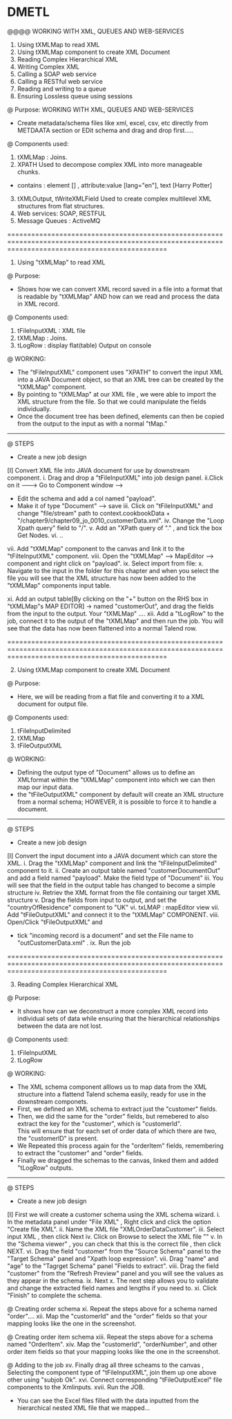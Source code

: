 # DMETL

@@@@ WORKING WITH XML, QUEUES AND WEB-SERVICES

1. Using tXMLMap to read XML
2. Using tXMLMap component to create XML Document
3. Reading Complex Hierarchical XML
4. Writing Complex XML
5. Calling a SOAP web service
6. Calling a RESTful web service
7. Reading and writing to a queue
8. Ensuring Lossless queue using sessions


@ Purpose:
WORKING WITH XML, QUEUES AND WEB-SERVICES

- Create metadata/schema files like xml, excel, csv, etc directly from METDAATA section or EDit schema and drag and drop first.....


@ Components used:
1. tXMLMap : Joins.
2. XPATH 
Used to decompose complex XML into more manageable chunks.
- contains : element [<customers>] , attribute:value [lang="en"], text [Harry Potter]
3. tXMLOutput, tWriteXMLField
Used to create complex multilevel XML structures from flat structures.
4. Web services:
SOAP, RESTFUL
5. Message Queues :
ActiveMQ


====================================================================================================================================================

1. Using "tXMLMap" to read XML

@ Purpose:
- Shows how we can convert XML record saved in a file into a format that is readable by "tXMLMap"
AND how can we read and process the data in XML record.


@ Components used:
1. tFileInputXML : XML file
2. tXMLMap : Joins.
3. tLogRow : display flat(table) Output on console


@ WORKING:
- The "tFileInputXML" component uses "XPATH" to convert the input XML into a JAVA Document object, so that an XML tree can be created by the "tXMLMap" component.
- By pointing to "tXMLMap" at our XML file , we were able to import the XML structure from the file.
So that we could manipulate the fields individually.
- Once the document tree has been defined, elements can then be copied from the output to the input as with a normal "tMap."

-------------------------------------------
@ STEPS

- Create a new job design 

[I] Convert XML file into JAVA document for use by downstream component.
i. Drag and drop a "tFileInputXML" into job design panel.
ii.Click on it ---> Go to Component window --> 
- Edit the schema and add a col named "payload".
- Make it of type "Document" --> save
iii. Click on "tFileInputXML" and change "file/stream" path to context.cookbookData + "/chapter9/chapter09_jo_0010_customerData.xml".
iv. Change the "Loop Xpath query" field to "/".
v. Add an "XPath query of "." , and tick the box Get Nodes.
vi. ..


vii. Add "tXMLMap" component to the canvas and link it to the "tFilteInputXML" component.
viii. Open the "tXMLMap" --> MapEditor --> component and right click on "payload".
ix. Select import from file:
x. Navigate to the input in the folder for this chapter and when you select the file you will see that the XML structure has now been added to the "tXMLMap" components input table.

xi. Add an output table[By clicking on the "+" button on the RHS box in "tXMLMap"s MAP EDITOR] ->  named "customerOut", and drag the fields from the input to the output.
 Your "tXMLMap" ....
xii. Add a "tLogRow" to the job, connect it to the output of the "tXMLMap" and then run the job. 
You will see that the data has now been flattened into a normal Talend row.

====================================================================================================================================================

2. Using tXMLMap component to create XML Document


@ Purpose:
- Here, we will be reading from a flat file and converting it to a XML document for output file.


@ Components used:
1. tFileInputDelimited
2. tXMLMap
3. tFileOutputXML


@ WORKING:
- Defining the output type of "Document" allows us to define an XMLformat within the "tXMLMap" component into which we can then map our input data.
- the "tFileOutputXML" component by default will create an XML structure from a normal schema; HOWEVER, it is possible to force it to handle a document.

-------------------------------------------
@ STEPS

- Create a new job design 

[I] Convert the input document into a JAVA document which can store the XML.
i. Drag the "tXMLMap" component and link the "tFileInputDelimited" component to it.
ii. Create an output table named "customerDocumentOut" and add a field named "payload". 
Make the field type of "Document"
iii. You will see that the field in the output table has changed to become a simple structure
iv. Retriev the XML format from the file containing our target XML structure
v. Drag the fields from input to output, and set the "countryOfResidence" component to "UK"
vi. txLMAP : mapEditor view
vii. Add "tFileOutputXML" and connect it to the "tXMLMap" COMPONENT.
viii. Open/Click "tFileOutputXML" and 
- tick "incoming record is a document" and set the File name to "outCustomerData.xml" .
ix. Run the job

====================================================================================================================================================


3. Reading Complex Hierarchical XML


@ Purpose:
- It shows how can we deconstruct a more complex XML record into individual sets of data while ensuring that the hierarchical relationships between the data are not lost.

@ Components used:
1. tFileInputXML
2. tLogRow


@ WORKING:
- The XML schema component alllows us to map data from the XML structure into a flattend Talend schema easily, ready for use in the downstream componets. 
- First, we defined an XML schema to extract just the "customer" fields.
- Then, we did the same for the "order" fields, but remebered to also extract the key for the "customer", which is "customerId".  
This will ensure that for each set of order data of which there are two, the "customerID" is present.
- We Repeated this process again for the "orderItem" fields, remembering to extract the "customer" and "order" fields.
- Finally we dragged the schemas to the canvas, linked them and added "tLogRow" outputs.



-------------------------------------------
@ STEPS

- Create a new job design 

[I] First we will create a customer schema using the XML schema wizard.
i. In the metadata panel under "File XML" , Right click and click the option "Create file XML".
ii. Name the XML file "XMLOrderDataCustomer".
iii. Select input XML , then click Next
iv. Click on Browse to select the XML file ""
v. In the "Schema viewer" , you can check that this is the correct file , then click NEXT.
vi. Drag the field "customer" from the "Source Schema" panel to the "Target Schema" panel and "Xpath loop expression".
vii. Drag "name" and "age" to the "Tagrget Schema" panel "Fields to extract".
viii. Drag the field "customer" from the "Refresh Preview" panel and you will see the values as they appear in the schema.
ix. Next
x. The next step allows you to validate and change the extracted field names and lengths if you need to. 
xi. Click "Finish" to complete the schema.

@ Creating order schema
xi. Repeat the steps above for a schema named "order"....
xii. Map the "customerId" and the "order" fields so that your mapping looks like the one in the screenshot.

@ Creating order item schema
xiii. Repeat the steps above for a schema named "OrderItem".
xiv. Map the "customerId", "orderNumber", and other order item fields so that your mapping looks like the one in the screenshot.

@ Adding to the job
xv. Finally drag all three scheams to the canvas , Selecting the component type of "tFileInputXML", join them up one above other using "subjob Ok".
xvi. Connect corresponding "tFileOutputExcel" file components to the Xmlinputs.
xvii. Run the JOB.

- You can see the Excel files filled with the data inputted from the hierarchical nested XML file that we mapped...
